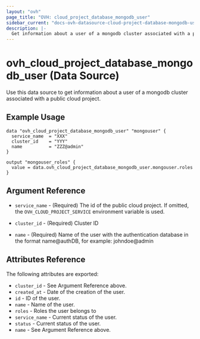 ```yaml
---
layout: "ovh"
page_title: "OVH: cloud_project_database_mongodb_user"
sidebar_current: "docs-ovh-datasource-cloud-project-database-mongodb-user"
description: |-
  Get information about a user of a mongodb cluster associated with a public cloud project.
---
```


# ovh_cloud_project_database_mongodb_user (Data Source)

Use this data source to get information about a user of a mongodb cluster associated with a public cloud project.

## Example Usage

```hcl
data "ovh_cloud_project_database_mongodb_user" "mongouser" {
  service_name  = "XXX"
  cluster_id    = "YYY"
  name          = "ZZZ@admin"
}

output "mongouser_roles" {
  value = data.ovh_cloud_project_database_mongodb_user.mongouser.roles
}
```

## Argument Reference

* `service_name` - (Required) The id of the public cloud project. If omitted,
  the `OVH_CLOUD_PROJECT_SERVICE` environment variable is used.

* `cluster_id` - (Required) Cluster ID

* `name` - (Required) Name of the user with the authentication database in the format name@authDB, for example: johndoe@admin

## Attributes Reference

The following attributes are exported:

* `cluster_id` - See Argument Reference above.
* `created_at` - Date of the creation of the user.
* `id` - ID of the user.
* `name` - Name of the user.
* `roles` - Roles the user belongs to
* `service_name` - Current status of the user.
* `status` - Current status of the user.
* `name` - See Argument Reference above.
